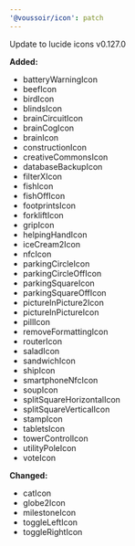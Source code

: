 ```yaml
---
'@voussoir/icon': patch
---
```


Update to lucide icons v0.127.0

**Added:**

- batteryWarningIcon
- beefIcon
- birdIcon
- blindsIcon
- brainCircuitIcon
- brainCogIcon
- brainIcon
- constructionIcon
- creativeCommonsIcon
- databaseBackupIcon
- filterXIcon
- fishIcon
- fishOffIcon
- footprintsIcon
- forkliftIcon
- gripIcon
- helpingHandIcon
- iceCream2Icon
- nfcIcon
- parkingCircleIcon
- parkingCircleOffIcon
- parkingSquareIcon
- parkingSquareOffIcon
- pictureInPicture2Icon
- pictureInPictureIcon
- pillIcon
- removeFormattingIcon
- routerIcon
- saladIcon
- sandwichIcon
- shipIcon
- smartphoneNfcIcon
- soupIcon
- splitSquareHorizontalIcon
- splitSquareVerticalIcon
- stampIcon
- tabletsIcon
- towerControlIcon
- utilityPoleIcon
- voteIcon

**Changed:**

- catIcon
- globe2Icon
- milestoneIcon
- toggleLeftIcon
- toggleRightIcon
